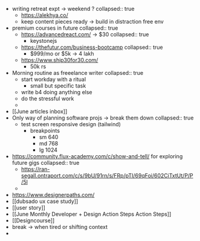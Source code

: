- writing retreat expt -> weekend ?
  collapsed:: true
	- https://alekhya.co/
	- keep content pieces ready -> build in distraction free env
- premium courses in future
  collapsed:: true
	- https://advancedreact.com/ -> $30
	  collapsed:: true
		- keystonejs
	- https://thefutur.com/business-bootcamp
	  collapsed:: true
		- $999/mo or $5k -> 4 lakh
	- https://www.ship30for30.com/
		- 50k rs
- Morning routine as freeelance writer
  collapsed:: true
	- start workday with a ritual
		- small but specific task
	- write b4 doing anything else
	- do the stressful work
	-
- [[June articles inbox]]
- Only way of planning software projs -> break them down
  collapsed:: true
	- test screen responsive design (tailwind)
		- breakpoints
			- sm 640
			- md 768
			- lg 1024
- https://community.flux-academy.com/c/show-and-tell/ for exploring future gigs
  collapsed:: true
	- https://ran-segall.ontraport.com/c/s/9bU/91rn/s/FRp/pTI/69qFoi/602CiTxtUt/P/P/5l
	-
- https://www.designerpaths.com/
- [[dubsado ux case study]]
- [[user story]]
- [[June Monthly Developer + Design Action Steps  Action Steps]]
- [[Designcourse]]
- break -> when tired or shifting context
-